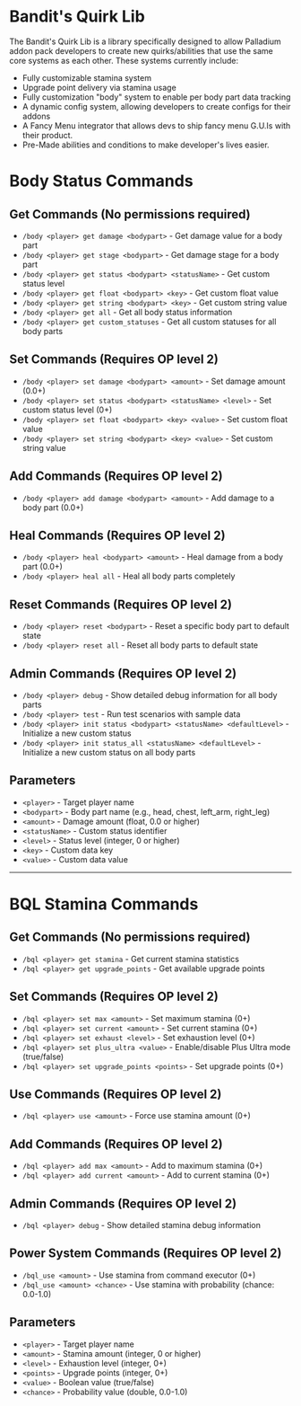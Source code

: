 # Bandit's Quirk Lib

The Bandit's Quirk Lib is a library specifically designed to allow Palladium addon pack developers to create new quirks/abilities that use the same core systems as each other. These systems currently include:
- Fully customizable stamina system
- Upgrade point delivery via stamina usage
- Fully customization "body" system to enable per body part data tracking
- A dynamic config system, allowing developers to create configs for their addons
- A Fancy Menu integrator that allows devs to ship fancy menu G.U.Is with their product.
- Pre-Made abilities and conditions to make developer's lives easier.


# Body Status Commands

## Get Commands (No permissions required)
- `/body <player> get damage <bodypart>` - Get damage value for a body part
- `/body <player> get stage <bodypart>` - Get damage stage for a body part
- `/body <player> get status <bodypart> <statusName>` - Get custom status level
- `/body <player> get float <bodypart> <key>` - Get custom float value
- `/body <player> get string <bodypart> <key>` - Get custom string value
- `/body <player> get all` - Get all body status information
- `/body <player> get custom_statuses` - Get all custom statuses for all body parts

## Set Commands (Requires OP level 2)
- `/body <player> set damage <bodypart> <amount>` - Set damage amount (0.0+)
- `/body <player> set status <bodypart> <statusName> <level>` - Set custom status level (0+)
- `/body <player> set float <bodypart> <key> <value>` - Set custom float value
- `/body <player> set string <bodypart> <key> <value>` - Set custom string value

## Add Commands (Requires OP level 2)
- `/body <player> add damage <bodypart> <amount>` - Add damage to a body part (0.0+)

## Heal Commands (Requires OP level 2)
- `/body <player> heal <bodypart> <amount>` - Heal damage from a body part (0.0+)
- `/body <player> heal all` - Heal all body parts completely

## Reset Commands (Requires OP level 2)
- `/body <player> reset <bodypart>` - Reset a specific body part to default state
- `/body <player> reset all` - Reset all body parts to default state

## Admin Commands (Requires OP level 2)
- `/body <player> debug` - Show detailed debug information for all body parts
- `/body <player> test` - Run test scenarios with sample data
- `/body <player> init status <bodypart> <statusName> <defaultLevel>` - Initialize a new custom status
- `/body <player> init status_all <statusName> <defaultLevel>` - Initialize a new custom status on all body parts

## Parameters
- `<player>` - Target player name
- `<bodypart>` - Body part name (e.g., head, chest, left_arm, right_leg)
- `<amount>` - Damage amount (float, 0.0 or higher)
- `<statusName>` - Custom status identifier
- `<level>` - Status level (integer, 0 or higher)
- `<key>` - Custom data key
- `<value>` - Custom data value

---

# BQL Stamina Commands

## Get Commands (No permissions required)
- `/bql <player> get stamina` - Get current stamina statistics
- `/bql <player> get upgrade_points` - Get available upgrade points

## Set Commands (Requires OP level 2)
- `/bql <player> set max <amount>` - Set maximum stamina (0+)
- `/bql <player> set current <amount>` - Set current stamina (0+)
- `/bql <player> set exhaust <level>` - Set exhaustion level (0+)
- `/bql <player> set plus_ultra <value>` - Enable/disable Plus Ultra mode (true/false)
- `/bql <player> set upgrade_points <points>` - Set upgrade points (0+)

## Use Commands (Requires OP level 2)
- `/bql <player> use <amount>` - Force use stamina amount (0+)

## Add Commands (Requires OP level 2)
- `/bql <player> add max <amount>` - Add to maximum stamina (0+)
- `/bql <player> add current <amount>` - Add to current stamina (0+)

## Admin Commands (Requires OP level 2)
- `/bql <player> debug` - Show detailed stamina debug information

## Power System Commands (Requires OP level 2)
- `/bql_use <amount>` - Use stamina from command executor (0+)
- `/bql_use <amount> <chance>` - Use stamina with probability (chance: 0.0-1.0)

## Parameters
- `<player>` - Target player name
- `<amount>` - Stamina amount (integer, 0 or higher)
- `<level>` - Exhaustion level (integer, 0+)
- `<points>` - Upgrade points (integer, 0+)
- `<value>` - Boolean value (true/false)
- `<chance>` - Probability value (double, 0.0-1.0)
